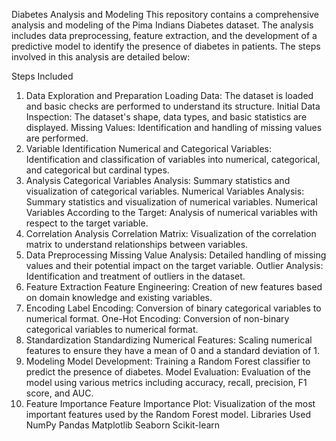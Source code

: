 Diabetes Analysis and Modeling
This repository contains a comprehensive analysis and modeling of the Pima Indians Diabetes dataset. The analysis includes data preprocessing, feature extraction, and the development of a predictive model to identify the presence of diabetes in patients. The steps involved in this analysis are detailed below:

Steps Included
1. Data Exploration and Preparation
Loading Data: The dataset is loaded and basic checks are performed to understand its structure.
Initial Data Inspection: The dataset's shape, data types, and basic statistics are displayed.
Missing Values: Identification and handling of missing values are performed.
2. Variable Identification
Numerical and Categorical Variables: Identification and classification of variables into numerical, categorical, and categorical but cardinal types.
3. Analysis
Categorical Variables Analysis: Summary statistics and visualization of categorical variables.
Numerical Variables Analysis: Summary statistics and visualization of numerical variables.
Numerical Variables According to the Target: Analysis of numerical variables with respect to the target variable.
4. Correlation Analysis
Correlation Matrix: Visualization of the correlation matrix to understand relationships between variables.
5. Data Preprocessing
Missing Value Analysis: Detailed handling of missing values and their potential impact on the target variable.
Outlier Analysis: Identification and treatment of outliers in the dataset.
6. Feature Extraction
Feature Engineering: Creation of new features based on domain knowledge and existing variables.
7. Encoding
Label Encoding: Conversion of binary categorical variables to numerical format.
One-Hot Encoding: Conversion of non-binary categorical variables to numerical format.
8. Standardization
Standardizing Numerical Features: Scaling numerical features to ensure they have a mean of 0 and a standard deviation of 1.
9. Modeling
Model Development: Training a Random Forest classifier to predict the presence of diabetes.
Model Evaluation: Evaluation of the model using various metrics including accuracy, recall, precision, F1 score, and AUC.
10. Feature Importance
Feature Importance Plot: Visualization of the most important features used by the Random Forest model.
Libraries Used
NumPy
Pandas
Matplotlib
Seaborn
Scikit-learn
